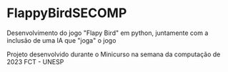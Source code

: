 # FlappyBirdSECOMP
Desenvolvimento do jogo "Flapy Bird" em python, juntamente com a inclusão de uma IA que "joga" o jogo



Projeto desenvolvido durante o Minicurso na semana da computação de 2023 FCT - UNESP

